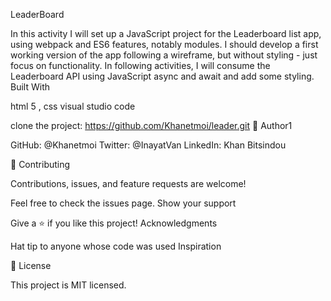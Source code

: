 LeaderBoard


In this activity I will set up a JavaScript project for the Leaderboard list app, using webpack and ES6 features, notably modules. I should develop a first working version of the app following a wireframe, but without styling - just focus on functionality. In following activities, I will consume the Leaderboard API using JavaScript async and await and add some styling.
Built With

html 5 , css
visual studio code

clone the project: https://github.com/Khanetmoi/leader.git
👤 Author1

GitHub: @Khanetmoi
Twitter: @InayatVan
LinkedIn: Khan Bitsindou

🤝 Contributing

Contributions, issues, and feature requests are welcome!

Feel free to check the issues page. Show your support

Give a ⭐️ if you like this project! Acknowledgments

Hat tip to anyone whose code was used
Inspiration


📝 License

This project is MIT licensed.
